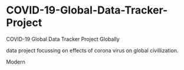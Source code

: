 # COVID-19-Global-Data-Tracker-Project 
COVID-19 Global Data Tracker Project Globally

data project focussing on effects of corona virus on global civillization.

Modern 

